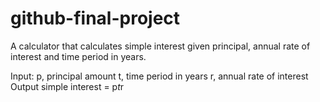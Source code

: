 # github-final-project

A calculator that calculates simple interest given principal, annual rate of interest and time period in years.



Input:
   p, principal amount
   t, time period in years
   r, annual rate of interest
Output
   simple interest = p*t*r
